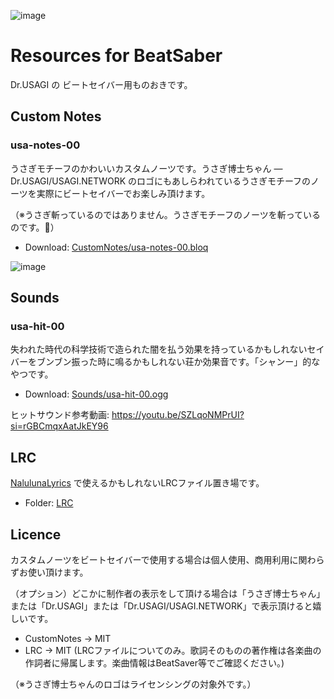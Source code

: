 ![image](https://github.com/user-attachments/assets/164d7a35-5df3-4371-a49d-e8d34ca50d81)

# Resources for BeatSaber

Dr.USAGI の ビートセイバー用ものおきです。

## Custom Notes

### usa-notes-00

うさぎモチーフのかわいいカスタムノーツです。うさぎ博士ちゃん ― Dr.USAGI/USAGI.NETWORK のロゴにもあしらわれているうさぎモチーフのノーツを実際にビートセイバーでお楽しみ頂けます。

（※うさぎ斬っているのではありません。うさぎモチーフのノーツを斬っているのです。🐰）

- Download: [CustomNotes/usa-notes-00.bloq](https://github.com/usagi/beatsaber/raw/main/CustomNotes/usa-notes-00.bloq)

![image](https://github.com/user-attachments/assets/eae310a7-bc4d-4939-b8a5-6cb0138fe58c)

## Sounds

### usa-hit-00

失われた時代の科学技術で造られた闇を払う効果を持っているかもしれないセイバーをブンブン振った時に鳴るかもしれない荘か効果音です。「シャンー」的なやつです。

- Download: [Sounds/usa-hit-00.ogg](https://github.com/usagi/beatsaber/raw/main/Sounds/usa-hit-00.ogg)

ヒットサウンド参考動画: https://youtu.be/SZLqoNMPrUI?si=rGBCmqxAatJkEY96

## LRC

[NalulunaLyrics](https://nalulululuna.fanbox.cc/posts/7694504) で使えるかもしれないLRCファイル置き場です。

- Folder: [LRC](/LRC/)

## Licence

カスタムノーツをビートセイバーで使用する場合は個人使用、商用利用に関わらずお使い頂けます。

（オプション）どこかに制作者の表示をして頂ける場合は「うさぎ博士ちゃん」または「Dr.USAGI」または「Dr.USAGI/USAGI.NETWORK」で表示頂けると嬉しいです。

- CustomNotes -> MIT
- LRC -> MIT (LRCファイルについてのみ。歌詞そのものの著作権は各楽曲の作詞者に帰属します。楽曲情報はBeatSaver等でご確認ください。)

（※うさぎ博士ちゃんのロゴはライセンシングの対象外です。）